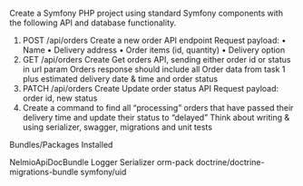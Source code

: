 Create a Symfony PHP project using standard Symfony components with the following API and 
database functionality.
1) POST /api/orders 
Create a new order API endpoint
Request payload:
• Name
• Delivery address
• Order items (id, quantity)
• Delivery option
2) GET /api/orders
Create Get orders API, sending either order id or status in url param
Orders response should include all Order data from task 1 plus estimated delivery date & time and 
order status
3) PATCH /api/orders
Create Update order status API
Request payload: order id, new status
4) Create a command to find all “processing” orders that have passed their delivery time and 
update their status to “delayed”
Think about writing & using serializer, swagger, migrations and unit tests


Bundles/Packages Installed

NelmioApiDocBundle
Logger
Serializer
orm-pack 
doctrine/doctrine-migrations-bundle
symfony/uid
